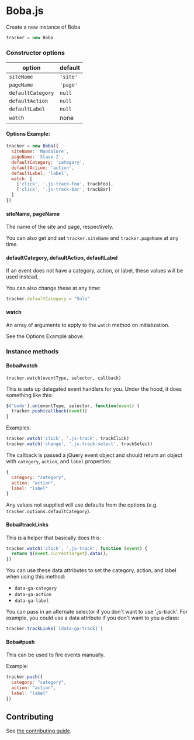 # Boba.js

Create a new instance of Boba

```js
tracker = new Boba
```

### Constructor options

| option            | default  |
| ----------------- | -------- |
| `siteName`        | `'site'` |
| `pageName`        | `'page'` |
| `defaultCategory` | `null`   |
| `defaultAction`   | `null`   |
| `defaultLabel`    | `null`   |
| `watch`           | none     |

#### Options Example:

```js
tracker = new Boba({
  siteName: 'Mandalore',
  pageName: 'Slave I',
  defaultCategory: 'category',
  defaultAction: 'action',
  defaultLabel: 'label',
  watch: [
    ['click', '.js-track-foo', trackFoo],
    ['click', '.js-track-bar', trackBar]
  ]
})
```

#### siteName, pageName

The name of the site and page, respectively.

You can also get and set `tracker.siteName` and `tracker.pageName` at any time.


#### defaultCategory, defaultAction, defaultLabel

If an event does not have a category, action, or label, these values will be
used instead.

You can also change these at any time:

```js
tracker.defaultCategory = "Solo"
```

#### watch

An array of arguments to apply to the `watch` method on initialization.

See the Options Example above.


### Instance methods

#### Boba#watch

`tracker.watch(eventType, selector, callback)`

This is sets up delegated event handlers for you. Under the hood, it does
something like this:

```js
$('body').on(eventType, selector, function(event) {
  tracker.push(callback(event))
}
```

Examples:

```js
tracker.watch('click', '.js-track', trackClick)
tracker.watch('change', '.js-track-select', trackSelect)
```

The callback is passed a jQuery event object and should return an object with `category`, `action`, and `label` properties:

```js
{
  category: "category",
  action: "action",
  label: "label"
}
```

Any values not supplied will use defaults from the options (e.g.
`tracker.options.defaultCategory`).

#### Boba#trackLinks

This is a helper that basically does this:

```js
tracker.watch('click', '.js-track', function (event) {
  return $(event.currentTarget).data();
})
```

You can use these data attributes to set the category, action, and label when
using this method:

- `data-ga-category`
- `data-ga-action`
- `data-ga-label`

You can pass in an alternate selector if you don't want to use '.js-track'. For
example, you could use a data attribute if you don't want to you a class:

```js
tracker.trackLinks('[data-ga-track]')
```

#### Boba#push

This can be used to fire events manually.

Example:

```js
tracker.push({
  category: "category",
  action: "action",
  label: "label"
})
```


## Contributing

See [the contributing guide](CONTRIBUTING.md).
